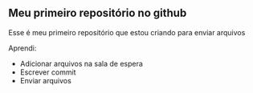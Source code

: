 ## Meu primeiro repositório no github

Esse é meu primeiro repositório que estou criando para enviar arquivos

Aprendi:

- Adicionar arquivos na sala de espera
- Escrever commit
- Enviar arquivos